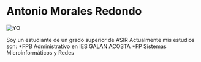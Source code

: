 # Antonio Morales Redondo 

 ![YO](https://imgs.search.brave.com/_-ged9ZsgzddRUSZSdGqF0q3nVnC4z_Q0MkXz-zp7uM/rs:fit:860:0:0/g:ce/aHR0cHM6Ly9zdGF0/aWMud2lraWEubm9j/b29raWUubmV0L3lv/dXR1YmVwZWRpYS9p/bWFnZXMvYy9jNS9W/ZWdldHRhLnBuZy9y/ZXZpc2lvbi9sYXRl/c3Q_Y2I9MjAxNTA1/MjIyMDU5NTcmcGF0/aC1wcmVmaXg9ZXM)
 
Soy un estudiante de un grado superior de ASIR 
Actualmente mis estudios son:
*FPB Administrativo en IES GALAN ACOSTA
*FP Sistemas Microinformáticos y Redes




